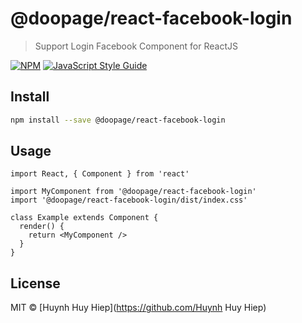# @doopage/react-facebook-login

> Support Login Facebook Component for ReactJS

[![NPM](https://img.shields.io/npm/v/@doopage/react-facebook-login.svg)](https://www.npmjs.com/package/@doopage/react-facebook-login) [![JavaScript Style Guide](https://img.shields.io/badge/code_style-standard-brightgreen.svg)](https://standardjs.com)

## Install

```bash
npm install --save @doopage/react-facebook-login
```

## Usage

```tsx
import React, { Component } from 'react'

import MyComponent from '@doopage/react-facebook-login'
import '@doopage/react-facebook-login/dist/index.css'

class Example extends Component {
  render() {
    return <MyComponent />
  }
}
```

## License

MIT © [Huynh Huy Hiep](https://github.com/Huynh Huy Hiep)
